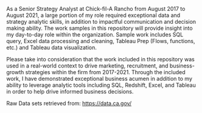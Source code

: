 As a Senior Strategy Analyst at Chick-fil-A Rancho from August 2017 to August 2021, a large portion of my role required exceptional data and strategy analytic skills, in addition to impactful communication and decision making ability. The work samples in this repository will provide insight into my day-to-day role within the organization. Sample work includes SQL query, Excel data processing and cleaning, Tableau Prep (Flows, functions, etc.) and Tableau data visualization. 

Please take into consideration that the work included in this repository was used in a real-world context to drive marketing, recruitment, and business-growth strategies within the firm from 2017-2021. Through the included work, I have demonstrated exceptional business acumen in addition to my ability to leverage analytic tools including SQL, Redshift, Excel, and Tableau in order to help drive informed business decisions. 


Raw Data sets retrieved from: https://data.ca.gov/
